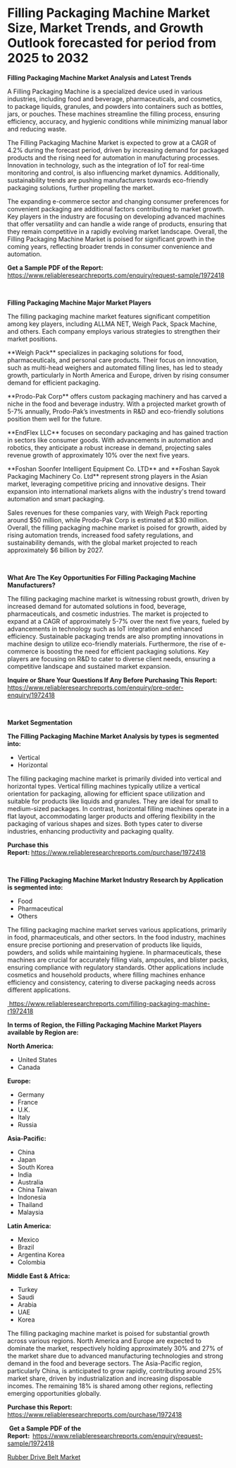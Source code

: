 <p><h1>Filling Packaging Machine Market Size, Market Trends, and Growth Outlook forecasted for period from 2025 to 2032</h1></p><p><strong>Filling Packaging Machine Market Analysis and Latest Trends</strong></p>
<p><p>A Filling Packaging Machine is a specialized device used in various industries, including food and beverage, pharmaceuticals, and cosmetics, to package liquids, granules, and powders into containers such as bottles, jars, or pouches. These machines streamline the filling process, ensuring efficiency, accuracy, and hygienic conditions while minimizing manual labor and reducing waste.</p><p>The Filling Packaging Machine Market is expected to grow at a CAGR of 4.2% during the forecast period, driven by increasing demand for packaged products and the rising need for automation in manufacturing processes. Innovation in technology, such as the integration of IoT for real-time monitoring and control, is also influencing market dynamics. Additionally, sustainability trends are pushing manufacturers towards eco-friendly packaging solutions, further propelling the market. </p><p>The expanding e-commerce sector and changing consumer preferences for convenient packaging are additional factors contributing to market growth. Key players in the industry are focusing on developing advanced machines that offer versatility and can handle a wide range of products, ensuring that they remain competitive in a rapidly evolving market landscape. Overall, the Filling Packaging Machine Market is poised for significant growth in the coming years, reflecting broader trends in consumer convenience and automation.</p></p>
<p><strong>Get a Sample PDF of the Report:&nbsp;</strong> <a href="https://www.reliableresearchreports.com/enquiry/request-sample/1972418?utm_campaign=2098&utm_medium=2&utm_source=Github&utm_content=ia&utm_term=10042025&utm_id=filling-packaging-machine">https://www.reliableresearchreports.com/enquiry/request-sample/1972418</a></p>
<p>&nbsp;</p>
<p><strong>Filling Packaging Machine Major Market Players</strong></p>
<p><p>The filling packaging machine market features significant competition among key players, including ALLMA NET, Weigh Pack, Spack Machine, and others. Each company employs various strategies to strengthen their market positions.</p><p>**Weigh Pack** specializes in packaging solutions for food, pharmaceuticals, and personal care products. Their focus on innovation, such as multi-head weighers and automated filling lines, has led to steady growth, particularly in North America and Europe, driven by rising consumer demand for efficient packaging.</p><p>**Prodo-Pak Corp** offers custom packaging machinery and has carved a niche in the food and beverage industry. With a projected market growth of 5-7% annually, Prodo-Pak’s investments in R&D and eco-friendly solutions position them well for the future.</p><p>**EndFlex LLC** focuses on secondary packaging and has gained traction in sectors like consumer goods. With advancements in automation and robotics, they anticipate a robust increase in demand, projecting sales revenue growth of approximately 10% over the next five years.</p><p>**Foshan Soonfer Intelligent Equipment Co. LTD** and **Foshan Sayok Packaging Machinery Co. Ltd** represent strong players in the Asian market, leveraging competitive pricing and innovative designs. Their expansion into international markets aligns with the industry's trend toward automation and smart packaging.</p><p>Sales revenues for these companies vary, with Weigh Pack reporting around $50 million, while Prodo-Pak Corp is estimated at $30 million. Overall, the filling packaging machine market is poised for growth, aided by rising automation trends, increased food safety regulations, and sustainability demands, with the global market projected to reach approximately $6 billion by 2027.</p></p>
<p>&nbsp;</p>
<p><strong>What Are The Key Opportunities For Filling Packaging Machine Manufacturers?</strong></p>
<p><p>The filling packaging machine market is witnessing robust growth, driven by increased demand for automated solutions in food, beverage, pharmaceuticals, and cosmetic industries. The market is projected to expand at a CAGR of approximately 5-7% over the next five years, fueled by advancements in technology such as IoT integration and enhanced efficiency. Sustainable packaging trends are also prompting innovations in machine design to utilize eco-friendly materials. Furthermore, the rise of e-commerce is boosting the need for efficient packaging solutions. Key players are focusing on R&D to cater to diverse client needs, ensuring a competitive landscape and sustained market expansion.</p></p>
<p><strong>Inquire or Share Your Questions If Any Before Purchasing This Report:</strong> <a href="https://www.reliableresearchreports.com/enquiry/pre-order-enquiry/1972418?utm_campaign=2098&utm_medium=2&utm_source=Github&utm_content=ia&utm_term=10042025&utm_id=filling-packaging-machine">https://www.reliableresearchreports.com/enquiry/pre-order-enquiry/1972418</a></p>
<p>&nbsp;</p>
<p><strong>Market Segmentation</strong></p>
<p><strong>The Filling Packaging Machine Market Analysis by types is segmented into:</strong></p>
<p><ul><li>Vertical</li><li>Horizontal</li></ul></p>
<p><p>The filling packaging machine market is primarily divided into vertical and horizontal types. Vertical filling machines typically utilize a vertical orientation for packaging, allowing for efficient space utilization and suitable for products like liquids and granules. They are ideal for small to medium-sized packages. In contrast, horizontal filling machines operate in a flat layout, accommodating larger products and offering flexibility in the packaging of various shapes and sizes. Both types cater to diverse industries, enhancing productivity and packaging quality.</p></p>
<p><strong>Purchase this Report:&nbsp;</strong><a href="https://www.reliableresearchreports.com/purchase/1972418?utm_campaign=2098&utm_medium=2&utm_source=Github&utm_content=ia&utm_term=10042025&utm_id=filling-packaging-machine">https://www.reliableresearchreports.com/purchase/1972418</a></p>
<p>&nbsp;</p>
<p><strong>The Filling Packaging Machine Market Industry Research by Application is segmented into:</strong></p>
<p><ul><li>Food</li><li>Pharmaceutical</li><li>Others</li></ul></p>
<p><p>The filling packaging machine market serves various applications, primarily in food, pharmaceuticals, and other sectors. In the food industry, machines ensure precise portioning and preservation of products like liquids, powders, and solids while maintaining hygiene. In pharmaceuticals, these machines are crucial for accurately filling vials, ampoules, and blister packs, ensuring compliance with regulatory standards. Other applications include cosmetics and household products, where filling machines enhance efficiency and consistency, catering to diverse packaging needs across different applications.</p></p>
<p><a href="https://www.reliableresearchreports.com/filling-packaging-machine-r1972418?utm_campaign=2098&utm_medium=2&utm_source=Github&utm_content=ia&utm_term=10042025&utm_id=filling-packaging-machine">&nbsp;https://www.reliableresearchreports.com/filling-packaging-machine-r1972418</a></p>
<p><strong>In terms of Region, the Filling Packaging Machine Market Players available by Region are:</strong></p>
<p>
    <p> <strong> North America: </strong>
        <ul>
            <li>United States</li>
            <li>Canada</li>
        </ul>
        </p> 
    <p> <strong> Europe: </strong>
        <ul>
            <li>Germany</li>
            <li>France</li>
            <li>U.K.</li>
            <li>Italy</li>
            <li>Russia</li>
        </ul>
        </p> 
    <p> <strong> Asia-Pacific: </strong>
        <ul>
            <li>China</li>
            <li>Japan</li>
            <li>South Korea</li>
            <li>India</li>
            <li>Australia</li>
            <li>China Taiwan</li>
            <li>Indonesia</li>
            <li>Thailand</li>
            <li>Malaysia</li>
        </ul>
        </p> 
    <p> <strong> Latin America: </strong>
        <ul>
            <li>Mexico</li>
            <li>Brazil</li>
            <li>Argentina Korea</li>
            <li>Colombia</li>
        </ul>
        </p> 
    <p> <strong> Middle East & Africa: </strong>
        <ul>
            <li>Turkey</li>
            <li>Saudi</li>
            <li>Arabia</li>
            <li>UAE</li>
            <li>Korea</li>
        </ul>
    </p>
    </p>
<p><p>The filling packaging machine market is poised for substantial growth across various regions. North America and Europe are expected to dominate the market, respectively holding approximately 30% and 27% of the market share due to advanced manufacturing technologies and strong demand in the food and beverage sectors. The Asia-Pacific region, particularly China, is anticipated to grow rapidly, contributing around 25% market share, driven by industrialization and increasing disposable incomes. The remaining 18% is shared among other regions, reflecting emerging opportunities globally.</p></p>
<p><strong>Purchase this Report: </strong><a href="https://www.reliableresearchreports.com/purchase/1972418?utm_campaign=2098&utm_medium=2&utm_source=Github&utm_content=ia&utm_term=10042025&utm_id=filling-packaging-machine">https://www.reliableresearchreports.com/purchase/1972418</a></p>
<p>&nbsp;<strong>Get a Sample PDF of the Report:&nbsp;&nbsp;</strong><a href="https://www.reliableresearchreports.com/enquiry/request-sample/1972418?utm_campaign=2098&utm_medium=2&utm_source=Github&utm_content=ia&utm_term=10042025&utm_id=filling-packaging-machine">https://www.reliableresearchreports.com/enquiry/request-sample/1972418</a></p>
<p><strong></strong></p>
<p><p><a href="https://github.com/mcveathuane2/Market-Research-Report-List-1/blob/main/rubber-drive-belt-market.md?utm_campaign=2098&utm_medium=2&utm_source=Github&utm_content=ia&utm_term=10042025&utm_id=filling-packaging-machine">Rubber Drive Belt Market</a></p></p>